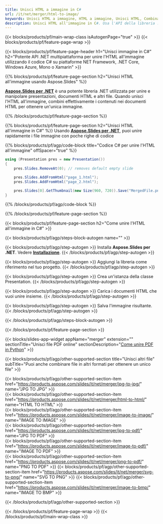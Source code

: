 ```yaml
---
title: Unisci HTML a immagine in C#
url: /it/net/merger/html-to-image/
keywords: Unisci HTML a immagine, HTML a immagine, Unisci HTML, Combina HTML, Immagine, API C#, Libreria .NET
description: Unisci HTML all'immagine in C#. Usa l'API della libreria .NET per combinare l'HTML con l'immagine
---
```


{{< blocks/products/pf/main-wrap-class isAutogenPage="true" >}}
{{< blocks/products/pf/feature-page-wrap >}}

{{< blocks/products/pf/feature-page-header h1="Unisci immagine in C#" h2="Potente API .NET multipiattaforma per unire l'HTML all'immagine utilizzando il codice C# su piattaforme NET Framework, .NET Core, Windows Azure, Mono o Xamarin" >}}

{{% blocks/products/pf/feature-page-section h2="Unisci HTML all'immagine usando Aspose.Slides" %}}

[**Aspose.Slides per .NET**](https://products.aspose.com/slides/it/net/) è una potente libreria .NET utilizzata per unire e manipolare presentazioni, documenti HTML e altri file. Quando unisci l'HTML all'immagine, combini effettivamente i contenuti nei documenti HTML per ottenere un'unica immagine. 

{{% /blocks/products/pf/feature-page-section %}}




{{% blocks/products/pf/feature-page-section  h2="Unisci HTML all'immagine in C#" %}}
Usando [**Aspose.Slides per .NET**](https://products.aspose.com/slides/it/net/), puoi unire rapidamente i file immagine con poche righe di codice

{{% blocks/products/pf/agp/code-block title="Codice C# per unire l'HTML all'immagine" offSpacer="true" %}}
```cs
using (Presentation pres = new Presentation())
{
    pres.Slides.RemoveAt(0); // removes default empty slide

    pres.Slides.AddFromHtml("page_1.html");
    pres.Slides.AddFromHtml("page_2.html");

    pres.Slides[0].GetThumbnail(new Size(960, 720)).Save("MergedFile.png", ImageFormat.Png);
}
```
{{% /blocks/products/pf/agp/code-block %}}

{{% /blocks/products/pf/feature-page-section %}}




{{< blocks/products/pf/feature-page-section  h2="Come unire l'HTML all'immagine in C#" >}}


{{< blocks/products/pf/agp/steps-block-autogen name="" >}}


{{< blocks/products/pf/agp/step-autogen >}}
Installa **Aspose.Slides per .NET**. Vedere [**Installazione**](https://docs.aspose.com/slides/net/installation/).
{{< /blocks/products/pf/agp/step-autogen >}}

{{< blocks/products/pf/agp/step-autogen >}}
Aggiungi la libreria come riferimento nel tuo progetto.
{{< /blocks/products/pf/agp/step-autogen >}}

{{< blocks/products/pf/agp/step-autogen >}}
Crea un'istanza della classe Presentation.
{{< /blocks/products/pf/agp/step-autogen >}}

{{< blocks/products/pf/agp/step-autogen >}}
Carica i documenti HTML che vuoi unire insieme.
{{< /blocks/products/pf/agp/step-autogen >}}

{{< blocks/products/pf/agp/step-autogen >}}
Salva l'immagine risultante.
{{< /blocks/products/pf/agp/step-autogen >}}


{{< /blocks/products/pf/agp/steps-block-autogen >}}


{{< /blocks/products/pf/feature-page-section >}}




{{< blocks/slides-app-widget  appName="merger" extension="" sectionTitle="Unisci file PDF online" sectionDescription="[Come unire PDF in Python](https://products.aspose.com/slides/it/python-net/merge/pdf/)" >}}

{{< blocks/products/pf/agp/other-supported-section title="Unisci altri file" subTitle="Puoi anche combinare file in altri formati per ottenere un unico file" >}}

{{< blocks/products/pf/agp/other-supported-section-item href="https://products.aspose.com/slides/it/net/merger/jpg-to-jpg/" name="JPG TO JPG" >}}    
{{< blocks/products/pf/agp/other-supported-section-item href="https://products.aspose.com/slides/it/net/merger/html-to-html/" name="HTML TO HTML" >}}  
{{< blocks/products/pf/agp/other-supported-section-item href="https://products.aspose.com/slides/it/net/merger/image-to-image/" name="IMAGE TO IMAGE" >}}  
{{< blocks/products/pf/agp/other-supported-section-item href="https://products.aspose.com/slides/it/net/merger/jpg-to-pdf/" name="JPG TO PDF" >}}  
{{< blocks/products/pf/agp/other-supported-section-item href="https://products.aspose.com/slides/it/net/merger/image-to-pdf/" name="IMAGE TO PDF" >}}  
{{< blocks/products/pf/agp/other-supported-section-item href="https://products.aspose.com/slides/it/net/merger/png-to-pdf/" name="PNG TO PDF" >}}
{{< blocks/products/pf/agp/other-supported-section-item href="https://products.aspose.com/slides/it/net/merger/svg-to-png/" name="SVG TO PNG" >}} 
{{< blocks/products/pf/agp/other-supported-section-item href="https://products.aspose.com/slides/it/net/merger/image-to-bmp/" name="IMAGE TO BMP" >}} 
    
  


{{< /blocks/products/pf/agp/other-supported-section >}}

{{< /blocks/products/pf/feature-page-wrap >}}
{{< /blocks/products/pf/main-wrap-class >}}
